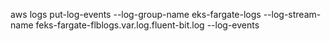 


aws logs put-log-events --log-group-name eks-fargate-logs --log-stream-name feks-fargate-flblogs.var.log.fluent-bit.log --log-events 